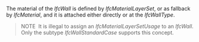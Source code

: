 The material of the _IfcWall_ is defined by _IfcMaterialLayerSet_, or as fallback by _IfcMaterial_, and it is attached either directly or at the _IfcWallType_.

> NOTE&nbsp; It is illegal to assign an _IfcMaterialLayerSetUsage_ to an _IfcWall_. Only the subtype _IfcWallStandardCase_ supports this concept.